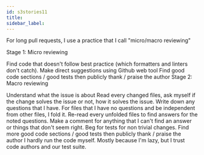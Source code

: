 ```yaml
---
id: s3stories11
title:
sidebar_label:
---
```


For long pull requests, I use a practice that I call "micro/macro reviewing"

Stage 1: Micro reviewing

Find code that doesn't follow best practice (which formatters and linters don't catch). Make direct suggestions using Github web tool
Find good code sections / good tests then publicly thank / praise the author
Stage 2: Macro reviewing


Understand what the issue is about
Read every changed files, ask myself if the change solves the issue or not, how it solves the issue. Write down any questions that I have. For files that I have no questions and be independent from other files, I fold it.
Re-read every unfolded files to find answers for the noted questions. Make a comment for anything that I can't find an answer or things that don't seem right.
Beg for tests for non trivial changes.
Find more good code sections / good tests then publicly thank / praise the author
I hardly run the code myself. Mostly because I'm lazy, but I trust code authors and our test suite.

